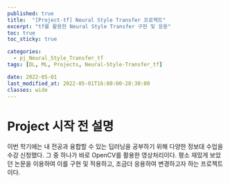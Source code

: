 ```yaml
---
published: true
title:  "[Project-tf] Neural Style Transfer 프로젝트"
excerpt: "tf를 활용한 Neural Style Transfer 구현 및 응용"
toc: true
toc_sticky: true

categories:
  - pj_Neural_Style_Transfer_tf
tags: [DL, ML, Projects, Neural-Style-Transfer_tf]

date: 2022-05-01
last_modified_at: 2022-05-01T16:00:00-20:30:00
classes: wide
---
```

# Project 시작 전 설명

이번 학기에는 내 전공과 융합할 수 있는 딥러닝을 공부하기 위해 다양한 정보대 수업을 수강 신청했다. 그 중 하나가 바로 OpenCV를 활용한 영상처리이다.
평소 재밌게 보았던 논문을 이용하여 이를 구현 및 적용하고, 조금더 응용하여 변경하고자 하는 프로젝트이다.
